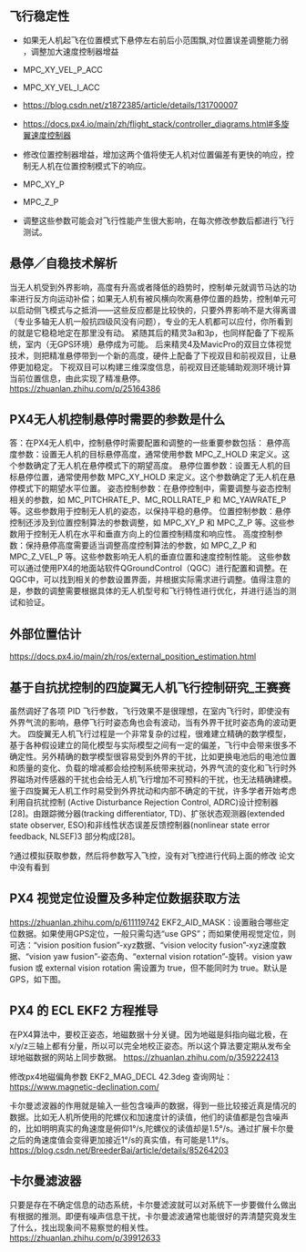 ## 飞行稳定性

- 如果无人机起飞在位置模式下悬停左右前后小范围飘,对位置误差调整能力弱 ，调整加大速度控制器增益
- MPC_XY_VEL_P_ACC
- MPC_XY_VEL_I_ACC
- https://blog.csdn.net/z1872385/article/details/131700007
- https://docs.px4.io/main/zh/flight_stack/controller_diagrams.html#多旋翼速度控制器

- 修改位置控制器增益，增加这两个值将使无人机对位置偏差有更快的响应，控制无人机在位置控制模式下的响应。
- MPC_XY_P
- MPC_Z_P

- 调整这些参数可能会对飞行性能产生很大影响，在每次修改参数后都进行飞行测试。


## 悬停／自稳技术解析
当无人机受到外界影响，高度有升高或者降低的趋势时，控制单元就调节马达的功率进行反方向运动补偿；如果无人机有被风横向吹离悬停位置的趋势，控制单元可以启动侧飞模式与之抵消——这些反应都是比较快的，只要外界影响不是大得离谱（专业多轴无人机一般抗四级风没有问题），专业的无人机都可以应付，你所看到的就是它稳稳地定在那里没有动。
紧随其后的精灵3a和3p，也同样配备了下视系统，室内（无GPS环境）悬停成为可能。 后来精灵4及MavicPro的双目立体视觉技术，则把精准悬停带到一个新的高度，硬件上配备了下视双目和前视双目，让悬停更加稳定。 下视双目可以构建三维深度信息，前视双目还能辅助观测环境计算当前位置信息，由此实现了精准悬停。
https://zhuanlan.zhihu.com/p/25164386


## PX4无人机控制悬停时需要的参数是什么

答：在PX4无人机中，控制悬停时需要配置和调整的一些重要参数包括：
悬停高度参数：设置无人机的目标悬停高度，通常使用参数 MPC_Z_HOLD 来定义。这个参数确定了无人机在悬停模式下的期望高度。
悬停位置参数：设置无人机的目标悬停位置，通常使用参数 MPC_XY_HOLD 来定义。这个参数确定了无人机在悬停模式下的期望水平位置。
姿态控制参数：在悬停控制中，需要调整与姿态控制相关的参数，如 MC_PITCHRATE_P、MC_ROLLRATE_P 和 MC_YAWRATE_P 等。这些参数用于控制无人机的姿态，以保持平稳的悬停。
位置控制参数：悬停控制还涉及到位置控制算法的参数调整，如 MPC_XY_P 和 MPC_Z_P 等。这些参数用于控制无人机在水平和垂直方向上的位置控制精度和响应性。
高度控制参数：保持悬停高度需要适当调整高度控制算法的参数，如 MPC_Z_P 和 MPC_Z_VEL_P 等。这些参数影响无人机的垂直位置和速度控制性能。
这些参数可以通过使用PX4的地面站软件QGroundControl（QGC）进行配置和调整。在QGC中，可以找到相关的参数设置界面，并根据实际需求进行调整。值得注意的是，参数的调整需要根据具体的无人机型号和飞行特性进行优化，并进行适当的测试和验证。

## 外部位置估计
https://docs.px4.io/main/zh/ros/external_position_estimation.html

## 基于自抗扰控制的四旋翼无人机飞行控制研究_王赛赛
虽然调好了各项 PID 飞行参数，飞行效果不是很理想，在室内飞行时，即使没有外界气流的影响，悬停飞行时姿态角也会有波动，当有外界干扰时姿态角的波动更大。
四旋翼无人机飞行过程是一个非常复杂的过程，很难建立精确的数学模型，基于各种假设建立的简化模型与实际模型之间有一定的偏差，飞行中会带来很多不确定性。另外精确的数学模型很容易受到外界的干扰，比如更换电池后的电池位置和质量的变化、负载的增减都会给控制系统带来扰动，外界气流的变化和飞行时外界磁场对传感器的干扰也会给无人机飞行增加不可预料的干扰，也无法精确建模。
鉴于四旋翼无人机工作时易受到外界扰动和内部不确定的干扰，许多学者开始考虑利用自抗扰控制 (Active Disturbance Rejection Control, ADRC)设计控制器[28]。由跟踪微分器(tracking differentiator, TD)、扩张状态观测器(extended state observer, ESO)和非线性状态误差反馈控制器(nonlinear state error feedback, NLSEF)3 部分构成[28]。

?通过模拟获取参数，然后将参数写入飞控，没有对飞控进行代码上面的修改
论文中没有看到

## PX4 视觉定位设置及多种定位数据获取方法
https://zhuanlan.zhihu.com/p/611119742
EKF2_AID_MASK：设置融合哪些定位数据。如果使用GPS定位，一般只需勾选“use GPS”；而如果使用视觉定位，则可选：“vision position fusion”-xyz数据、“vision velocity fusion”-xyz速度数据、“vision yaw fusion”-姿态角、“external vision rotation”-旋转。vision yaw fusion 或 external vision rotation 需设置为 true，但不能同时为 true。默认是GPS，如下图。



## PX4 的 ECL EKF2 方程推导
在PX4算法中，要校正姿态，地磁数据十分关键。因为地磁是斜指向磁北极，在x/y/z三轴上都有分量，所以可以完全地校正姿态。所以这个算法要定期从发布全球地磁数据的网站上同步数据。
https://zhuanlan.zhihu.com/p/359222413


修改px4地磁偏角参数
EKF2_MAG_DECL 42.3deg
查询网址：https://www.magnetic-declination.com/


卡尔曼滤波器的作用就是输入一些包含噪声的数据，得到一些比较接近真是情况的数据。比如无人机所使用的陀螺仪和加速度计的读值，他们的读值都是包含噪声的，比如明明真实的角速度是俯仰1°/s,陀螺仪的读值却是1.5°/s。通过扩展卡尔曼之后的角速度值会变得更加接近1°/s的真实值，有可能是1.1°/s。
https://blog.csdn.net/BreederBai/article/details/85264203


## 卡尔曼滤波器
只要是存在不确定信息的动态系统，卡尔曼滤波就可以对系统下一步要做什么做出有根据的推测。即便有噪声信息干扰，卡尔曼滤波通常也能很好的弄清楚究竟发生了什么，找出现象间不易察觉的相关性。
https://zhuanlan.zhihu.com/p/39912633

